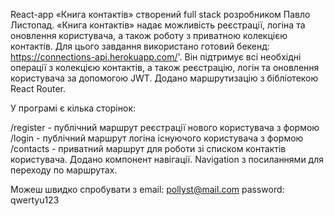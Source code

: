 React-app «Книга контактів» створений full stack розробником Павло Листопад.
«Книга контактів» надає можливість реєстрації, логіна та оновлення користувача,
а також роботу з приватною колекцією контактів.
Для цього завдання використано готовий бекенд: https://connections-api.herokuapp.com/'.
Він підтримує всі необхідні операції з колекцією контактів, а також реєстрацію, логін та оновлення
користувача за допомогою JWT. Додано маршрутизацію з бібліотекою React Router.

У програмі є кілька сторінок:

/register - публічний маршрут реєстрації нового користувача з формою
/login - публічний маршрут логіна існуючого користувача з формою
/contacts - приватний маршрут для роботи зі списком контактів користувача.
Додано компонент навігації.
Navigation з посиланнями для переходу по маршрутах.

Можеш швидко спробувати з
email: pollyst@mail.com
password: qwertyu123
